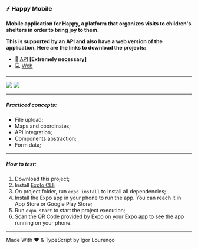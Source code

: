 ### ⚡ Happy Mobile

**Mobile application for Happy, a platform that organizes visits to children's shelters in order to bring joy to them.**

**This is supported by an API and also have a web version of the application. Here are the links to download the projects:**    
* 📡 [API](https://github.com/igorlrnc/happy-api) **[Extremely necessary]**
* 💻 [Web](https://github.com/igorlrnc/happy-web) 

---

<p class="align-center">
<img src="https://img.shields.io/badge/react_native%20-%2320232a.svg?&style=for-the-badge&logo=react&logoColor=%2361DAFB"/>
<img src="https://img.shields.io/badge/typescript%20-%23007ACC.svg?&style=for-the-badge&logo=typescript&logoColor=white"/>
</p>

---

##### Practiced concepts:
* File upload;
* Maps and coordinates;
* API integration;
* Components abstraction;
* Form data;

---

##### How to test:
1. Download this project;
2. Install [Explo CLI](https://expo.io/);
3. On project folder, run ```expo install``` to install all dependencies;
4. Install the Expo app in your phone to run the app. You can reach it in App Store or Google Play Store;
4. Run ```expo start``` to start the project execution;
5. Scan the QR Code provided by Expo on your Expo app to see the app running on your phone.

---

Made With ❤️ & TypeScript by Igor Lourenço
